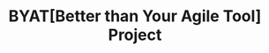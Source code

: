 ---
# preview details
layout: works-single # or Page 로 하면 됨
title: BYAT[Better than Your Agile Tool] Project
lang: en
permalink: /en/works/byat
category: Completed Projects
category_slug: completed-projects
image: assets/img/works/byat/byatLogin.png  
short_description: PMS application for IT SMEs (e.g., startups) that manages processes based on 'Agile methodology'

figma_url: https://embed.figma.com/proto/ZtRWbjcLscxuPLzj7wgxFL/BYAT-%ED%94%84%EB%A1%9C%ED%86%A0%ED%83%80%EC%9D%B4%ED%95%91?embed_host=notion&kind=proto&node-id=659-65401&page-id=0%3A1&scaling=min-zoom&show-proto-sidebar=1&starting-point-node-id=659%3A65401&embed-host=share 
# full_image: assets/img/works/byat/byatLogin.png
info:
  - label: Period
    value: 2021.12 ~ 2022.03 (3 months total)
  - label: About Technology
    value: Java11, SpringBoot Framework, JavaScript, HTML5, CSS3
  - label: About DataBase Technology
    value: Oracle, Mybatis, DBeaver
  - label: Other Technologies
    value: STS3, GitLab, Sourcetree, Figma

description1:
  show: yes
  title: Project Introduction
  text1: PMS application for IT SMEs (e.g., startups) that manages processes based on <br/> 'Agile methodology'

#gallery:
#  - assets/img/works/ohguohgutalk/ohguohgutalkarchitecture.png
#  - assets/img/works/ohguohgutalk/ohguohgutalkInfra.png

description2:
  title: Main Features
  description2_image: assets/img/works/byat/mainMethod.png
  text1: Implementation of overall member functions such as 'login/logout' and calendar among main features <br/> <a href="https://sudden-milk-758.notion.site/569697dad03340809dcd1e90ad21547e?pvs=4" target="_blank">Check detailed implementation code</a>

description3:
  title: Github Gist
  githubgist_url: "/sub/byatgist"
  text1: Check BYAT implementation features - Login Github gist

#video: -> 비디오 필요하면 넣기
#  poster: assets/img/blog/blog9.jpg
#  id: Gu6z6kIukgg
--- 